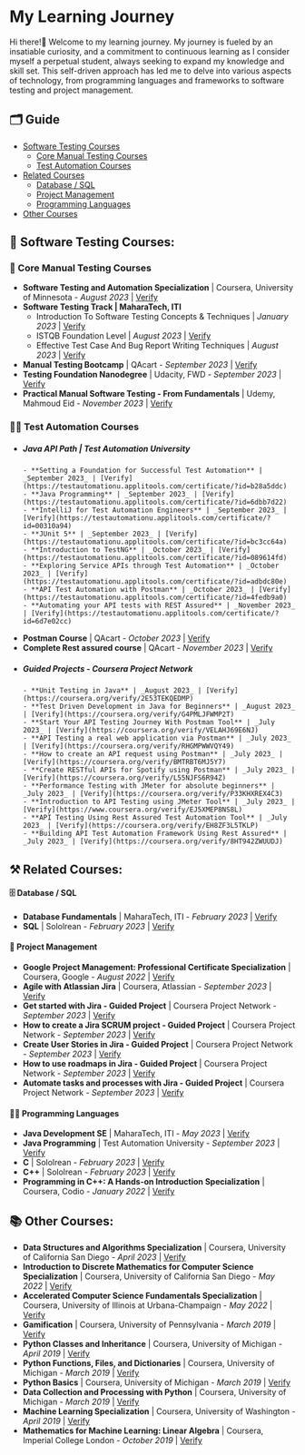 # My Learning Journey
Hi there!👋 Welcome to my learning journey. My journey is fueled by an insatiable curiosity, and a commitment to continuous learning as I consider myself a perpetual student, always seeking to expand my knowledge and skill set. This self-driven approach has led me to delve into various aspects of technology, from programming languages and frameworks to software testing and project management.

## 🗂️ Guide
- [Software Testing Courses](#testing)
  - [Core Manual Testing Courses](#manual)
  - [Test Automation Courses](#automation)
- [Related Courses](#related)
  - [Database / SQL](sql)
  - [Project Management](#pm)
  - [Programming Languages](#pl)
- [Other Courses](#other)


<h2 id= "testing">📑 Software Testing Courses:</h2>
<h3 id="manual">📝 Core Manual Testing Courses</h3>

- **Software Testing and Automation Specialization** | Coursera, University of Minnesota - _August 2023_ | [Verify](https://coursera.org/verify/specialization/DG6ZK2M4PUWY)
- **Software Testing Track | MaharaTech, ITI**
  - Introduction To Software Testing Concepts & Techniques | _January 2023_ | [Verify](https://maharatech.gov.eg/mod/customcert/verify_certificate.php?contextid=1036&code=TUdBiFssRo&qrcode=1)
  - ISTQB Foundation Level | _August 2023_ | [Verify](https://maharatech.gov.eg/mod/customcert/verify_certificate.php?contextid=1682&code=MJN2Ky5dPD&qrcode=1)
  - Effective Test Case And Bug Report Writing Techniques | _August 2023_ | [Verify](https://maharatech.gov.eg/mod/customcert/verify_certificate.php?contextid=1685&code=EWybIUmymM&qrcode=1)
- **Manual Testing Bootcamp** | QAcart - _September 2023_ | [Verify](https://drive.google.com/file/d/1rSdYywyxFkowSksaj6ij_bNeMLh3TwPZ/view?usp=drive_link)
- **Testing Foundation Nanodegree** | Udacity, FWD - _September 2023_ | [Verify](confirm.udacity.com/KKK544LA)
- **Practical Manual Software Testing - From Fundamentals** | Udemy, Mahmoud Eid -  _November 2023_ | [Verify](http://ude.my/UC-114ef6bc-0f66-4627-8745-47e40ef480fe)



<h3 id="automation">👨‍💻 Test Automation Courses</h3>
<ul>
  <li><h5 id="tauapijava">Java API Path  | Test Automation University</h5></li>

    - **Setting a Foundation for Successful Test Automation** | _September 2023_ | [Verify](https://testautomationu.applitools.com/certificate/?id=b28a5ddc)
    - **Java Programming** | _September 2023_ | [Verify](https://testautomationu.applitools.com/certificate/?id=6dbb7d22)
    - **IntelliJ for Test Automation Engineers** | _September 2023_ | [Verify](https://testautomationu.applitools.com/certificate/?id=00310a94)
    - **JUnit 5** | _September 2023_ | [Verify](https://testautomationu.applitools.com/certificate/?id=bc3cc64a)
    - **Introduction to TestNG** | _October 2023_ | [Verify](https://testautomationu.applitools.com/certificate/?id=089614fd)
    - **Exploring Service APIs through Test Automation** | _October 2023_ | [Verify](https://testautomationu.applitools.com/certificate/?id=adbdc80e)
    - **API Test Automation with Postman** | _October 2023_ | [Verify](https://testautomationu.applitools.com/certificate/?id=4fedb9a0)
    - **Automating your API tests with REST Assured** | _November 2023_ | [Verify](https://testautomationu.applitools.com/certificate/?id=6d7e02cc)
</ul>

- **Postman Course** | QAcart - _October 2023_ | [Verify](https://drive.google.com/file/d/1f_2R5UCfqn9qvh_EFjcUITRhjWUh-vk_/view?usp=drive_link)
- **Complete Rest assured course** | QAcart - _November 2023_ | [Verify](https://drive.google.com/file/d/10458ng5CTO9ALzgFwtf9X5J9eTc5fdfQ/view?usp=drive_link)

<ul>
  <li><h5 id="guidedprojects">Guided Projects  - Coursera Project Network</h5></li>

    - **Unit Testing in Java** | _August 2023_ | [Verify](https://coursera.org/verify/2E53TEKQEDMP)
    - **Test Driven Development in Java for Beginners** | _August 2023_ | [Verify](https://coursera.org/verify/G4PMLJFWMP2T)
    - **Start Your API Testing Journey With Postman Tool** | _July 2023_ | [Verify](https://coursera.org/verify/VELAHJ69E6NJ)
    - **API Testing a real web application via Postman** | _July 2023_ | [Verify](https://coursera.org/verify/RHGMPWWVQY49)
    - **How to create an API request using Postman** | _July 2023_ | [Verify](https://coursera.org/verify/BMTRBT6MJ5Y7)
    - **Create RESTful APIs for Spotify using Postman** | _July 2023_ | [Verify](https://coursera.org/verify/L55NJFS6R94Z)
    - **Performance Testing with JMeter for absolute beginners** | _July 2023_ | [Verify](https://coursera.org/verify/P33KHXREX4C3)
    - **Introduction to API Testing using JMeter Tool** | _July 2023_ | [Verify](https://www.coursera.org/verify/EJ5XMEP8NS8L)
    - **API Testing Using Rest Assured Test Automation Tool** | _July 2023_ | [Verify](https://coursera.org/verify/EH8ZF3L5TKLP)
    - **Building API Test Automation Framework Using Rest Assured** | _July 2023_ | [Verify](https://coursera.org/verify/8HT942ZWUUDJ)
</ul>

<h2 id="related">⚒️ Related Courses:</h2>

<h4 id="sql">🗄️ Database / SQL</h4>

- **Database Fundamentals** | MaharaTech, ITI - _February 2023_ | [Verify](https://maharatech.gov.eg/mod/customcert/verify_certificate.php?contextid=162686&code=D1Y7zm3qpw&qrcode=1)
- **SQL** | Sololrean - _February 2023_ | [Verify](https://www.sololearn.com/certificates/CT-BCMZUXIY)

<h4 id="pm">📅 Project Management </h4>

- **Google Project Management: Professional Certificate Specialization** | Coursera, Google - _August 2022_ | [Verify](https://coursera.org/verify/professional-cert/84Y9PVHYKAHN)
- **Agile with Atlassian Jira** | Coursera, Atlassian - _September 2023_ | [Verify](https://coursera.org/verify/EJ5ZHNDPWLBZ)
- **Get started with Jira - Guided Project** | Coursera Project Network - _September 2023_ | [Verify](https://coursera.org/verify/TZXP7EVG7M5H)
- **How to create a Jira SCRUM project - Guided Project** | Coursera Project Network - _September 2023_ | [Verify](https://coursera.org/verify/3LZUEDXJZKRN)
- **Create User Stories in Jira - Guided Project** | Coursera Project Network - _September 2023_ | [Verify](https://coursera.org/verify/BXMHJDTS54TM)
- **How to use roadmaps in Jira - Guided Project** | Coursera Project Network - _September 2023_ | [Verify](https://coursera.org/verify/GWTBEJ9PUQ6G)
- **Automate tasks and processes with Jira - Guided Project** | Coursera Project Network - _September 2023_ | [Verify](https://coursera.org/verify/VHCQGVMNFV9U)

<h4 id="pl">👨‍💻 Programming Languages</h4>

- **Java Development SE** | MaharaTech, ITI - _May 2023_ | [Verify](https://maharatech.gov.eg/mod/customcert/verify_certificate.php?contextid=2125&code=HI6MH7O5lP&qrcode=1)
- **Java Programming** | Test Automation University - _September 2023_ | [Verify](https://testautomationu.applitools.com/certificate/?id=6dbb7d22)
- **C** | Sololrean - _February 2023_ | [Verify](https://www.sololearn.com/certificates/CT-6TYFWZIL)
- **C++** | Sololrean - _February 2023_ | [Verify](https://www.sololearn.com/certificates/CT-PDOOWA8T)
- **Programming in C++: A Hands-on Introduction Specialization** | Coursera, Codio - _January 2022_ | [Verify](https://coursera.org/verify/specialization/RB89YSM32HUA)

<h2 id="other">📚 Other Courses:</h2>

- **Data Structures and Algorithms Specialization** | Coursera, University of California San Diego - _April 2023_ | [Verify](https://coursera.org/verify/specialization/5AETJ3NY9H78)
- **Introduction to Discrete Mathematics for Computer Science Specialization** | Coursera, University of California San Diego - _May 2022_ | [Verify](https://coursera.org/verify/specialization/4BBK9AW9WT8K)
- **Accelerated Computer Science Fundamentals Specialization** | Coursera, University of Illinois at Urbana-Champaign - _May 2022_ | [Verify](https://coursera.org/verify/specialization/JL23CHFNUEFG)
- **Gamification** | Coursera, University of Pennsylvania - _March 2019_ | [Verify](https://www.coursera.org/verify/B36Y2KM9XQGU)
- **Python Classes and Inheritance** | Coursera, University of Michigan - _April 2019_ | [Verify](https://coursera.org/verify/GNZ2HJSWPRZM)
- **Python Functions, Files, and Dictionaries** | Coursera, University of Michigan - _March 2019_ | [Verify](https://coursera.org/verify/RWPP38EMJBQM)
- **Python Basics** | Coursera, University of Michigan - _March 2019_ | [Verify](https://coursera.org/verify/FQRZPVLGNNY5)
- **Data Collection and Processing with Python** | Coursera, University of Michigan - _March 2019_ | [Verify](https://coursera.org/verify/HWPKPZ6QNC3S)
- **Machine Learning Specialization** | Coursera, University of Washington - _April 2019_ | [Verify](https://coursera.org/verify/specialization/B3N59ZPHN84F)
- **Mathematics for Machine Learning: Linear Algebra** | Coursera, Imperial College London - _October 2019_ | [Verify](https://coursera.org/verify/F5DVGMDQCEP4)
